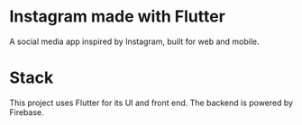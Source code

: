 # Instagram made with Flutter

A social media app inspired by Instagram, built for web and mobile.

# Stack

This project uses Flutter for its UI and front end. The backend is powered by Firebase.
